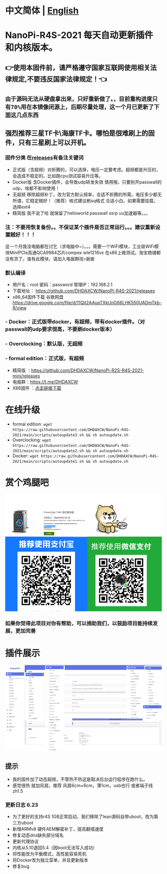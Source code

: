 # 中文简体 | [English](https://github.com/DHDAXCW/NanoPi-R4S-2021/blob/main/EngLish.md)
# NanoPi-R4S-2021 每天自动更新插件和内核版本。
## 👉使用本固件前，请严格遵守国家互联网使用相关法律规定,不要违反国家法律规定！👈
## ``` 由于源码无法从硬盘拿出来，只好重新做了。，目前重构进度只有70%用在本镜像闭源上，后期尽量处理，这一个月已更新了下面这几点东西 ```
## 强烈推荐三星TF卡\海康TF卡。哪怕是很难刷上的固件，只有三星刷上可以开机。
### 固件分类 在[releases](https://github.com/DHDAXCW/NanoPi-R4S-2021/releases)有备注关键词
- 正式版（含超频）对折腾的，可以选择，电压一定要考虑。超频都是升压的，会造成不稳定的。比如跑cpu测试容易升压等。
- Docker版 含Docker插件，会导致udp转发失效 慎用哦，只要别开passwall的udp，啥都不影响使用！
- 无超频 移除超频补丁，改为官方默认频率，合适不折腾的所需。电压多少都无所谓，它稳定贼好！（推荐）格式建议刷sq格式 合适小白。如果需要挂载，选择ext4
- 精简版 我不说了哈  就保留了helloworld passwall ssrp uu加速器等。。。
### 注：不要用恢复备份。。不保证某个插件是否正常运行。。。建议重新设置贼好！！！
这一个月我没电脑都在讨乞（求电脑中~）。。。需要一个WiFi模块，工业级WiFi模块MiniPCIe高通QCA9984芯片compex wle1216vx 在x86上做测试。淘宝商铺都没有货了。谁有此模块，请加入电报群找💀谢谢
### 默认编译  

- 用户名：root 密码：password  管理IP：192.168.2.1
- 下载地址： https://github.com/DHDAXCW/NanoPi-R4S-2021/releases
- x86_64固件下载 谷歌网盘 https://drive.google.com/file/d/11Qit2AAupTXkUnG66LHK550UADmTkb-R/view
### - Docker：正式版带docker，有超频，带有docker插件。（对passwall的udp要求很高，不要刷docker版本）
### - Overclocking：默认版，无超频
### - formal edition：正式版，有超频
- 精简版 ：https://github.com/DHDAXCW/NanoPi-R2S-R4S-2021-mini/releases
- 电报群：https://t.me/DHDAXCW
- X86固件 ：[点击链接下载](https://github.com/DHDAXCW/lede/releases)
# 在线升级
- formal edition: ```wget https://raw.githubusercontent.com/DHDAXCW/NanoPi-R4S-2021/main/scripts/autoupdate3.sh && sh autoupdate.sh```
- Overclocking: ```wget https://raw.githubusercontent.com/DHDAXCW/NanoPi-R4S-2021/main/scripts/autoupdate2.sh && sh autoupdate.sh```
- Docker: ```wget https://raw.githubusercontent.com/DHDAXCW/NanoPi-R4S-2021/main/scripts/autoupdate1.sh && sh autoupdate.sh```
# 赏个鸡腿吧
 ![Alt text](data/2.jpg?raw=true "Title")
### 如果你觉得此项目对你有帮助，可以捐助我们，以鼓励项目能持续发展，更加完善
# 插件展示
 ![Alt text](data/20.jpg?raw=true "Title")
## 提示
 - 我的固件加了动态超频，不管热不热这是取决后台运行程序在跑什么。
 - 感觉很热  就加风扇，推荐 风扇6cm×6cm，薄1cm，usb也行 或者端子线zh1.5

### 更新日志 6.23
- 为了更好的支持r4S 1GB正常启动，我们移除了lean源码自带uboot，改为第三方uboot
- 新增ARMv8 硬件AEM解密补丁，提高翻墙速度
- 修复动态dns缺失部分域名
- 更新代理协议
- 内核从5.10退回5.4（因boot无法写入成功）
- 将性能改为平衡模式，高性能容易死机
- 将Docker改为独立菜单，并且更新版本
- 修复bug

